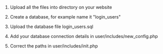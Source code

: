 1. Upload all the files into directory on your website

2. Create a database, for example name it "login_users"

3. Upload the database file login_users.sql

4. Add your database connection details in user/includes/new_config.php

5. Correct the paths in user/includes/init.php